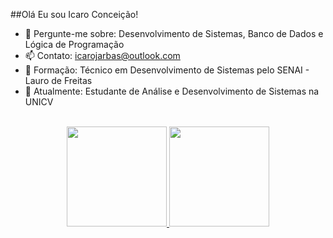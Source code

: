 ##Olá Eu sou Icaro Conceição!

- 💬 Pergunte-me sobre: Desenvolvimento de Sistemas, Banco de Dados e Lógica de Programação  
- 📫 Contato: icarojarbas@outlook.com  
- 🎒 Formação: Técnico em Desenvolvimento de Sistemas pelo SENAI - Lauro de Freitas  
- 🎒 Atualmente: Estudante de Análise e Desenvolvimento de Sistemas na UNICV  
 <div  align="center"> 
  <div style="display: inline_block"><br>
  </div>
  
<div align="center">
  <a href="  https://github.com/IcaroBG">
   <img height="160em" src="https://github-readme-stats.vercel.app/api?username=IcaroBG&show_icons=true&theme=dark&include_all_commits=true&count_private=true"/>
  <img height="160em" src="https://github-readme-stats.vercel.app/api/top-langs/?username=IcaroBG&layout=compact&langs_count=7&theme=dark"/>
    <br><br>
</div>
